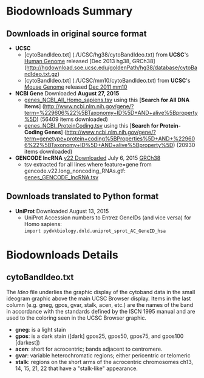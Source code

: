 # Biodownloads Summary

## Downloads in original source format
* **UCSC**
  * <a name="top"></a>[cytoBandIdeo.txt] (./UCSC/hg38/cytoBandIdeo.txt) from **UCSC**'s 
    [Human Genome](http://hgdownload.soe.ucsc.edu/goldenPath/hg38/database/) released 
    [Dec 2013 hg38, GRCh38] (http://hgdownload.soe.ucsc.edu/goldenPath/hg38/database/cytoBandIdeo.txt.gz)
  * <a name="top"></a>[cytoBandIdeo.txt] (./UCSC/mm10/cytoBandIdeo.txt) from **UCSC**'s 
    [Mouse Genome](http://hgdownload.soe.ucsc.edu/goldenPath/mm10/database/) released 
    [Dec 2011 mm10](http://hgdownload.soe.ucsc.edu/goldenPath/mm10/database/cytoBandIdeo.txt.gz)
* **NCBI Gene** Downloaded **August 27, 2015**
  * [genes_NCBI_All_Homo_sapiens.tsv](./NCBI/genes_NCBI_All_Homo_sapiens.tsv) using this
    [**Search for All DNA Items**]
    (http://www.ncbi.nlm.nih.gov/gene/?term=%229606%22%5BTaxonomy+ID%5D+AND+alive%5Bproperty%5D)
    (56409 items downloaded)
  * [genes_NCBI_ProteinCoding.tsv](./NCBI/genes_NCBI_ProteinCoding.tsv) using this
    [**Search for Protein-Coding Genes**]
    (http://www.ncbi.nlm.nih.gov/gene/?term=genetype+protein+coding%5BProperties%5D+AND+%229606%22%5BTaxonomy+ID%5D+AND+alive%5Bproperty%5D)
    (20930 items downloaded)
* **GENCODE lncRNA** [v22 Downloaded](ftp://ftp.sanger.ac.uk/pub/gencode/Gencode_human/release_22/) July 6, 2015 [GRCh38](http://www.gencodegenes.org/releases/)
  * tsv extracted for all lines where feature=gene from gencode.v22.long_noncoding_RNAs.gtf:
    [genes_GENCODE_lncRNA.tsv](./GENCODE/genes_GENCODE_lncRNA.tsv)

## Downloads translated to Python format
* **UniProt** Downloaded August 13, 2015
  * UniProt Accession numbers to Entrez GeneIDs (and vice versa) for Homo sapiens:    
  ```import pydvkbiology.dnld.uniprot_sprot_AC_GeneID_hsa```

# Biodownloads Details

## <a name="cytoBandIdeo"></a>cytoBandIdeo.txt

The *Ideo* file underlies the graphic display of the cytoband data in the small ideogram graphic above the main UCSC Browser display. Items in the last column (e.g. gneg, gpos, gvar, stalk, acen, etc.) are the names of the band in accordance with the standards defined by the ISCN 1995 manual and are used to the coloring seen in the UCSC Browser graphic.

* **gneg**: is a light stain
* **gpos**: is a dark stain ([dark] gpos25, gpos50, gpos75, and gpos100 [darkest])
* **acen**: short for acrocentric; bands adjacent to centromere.
* **gvar**: variable heterochromatic regions; either pericentric or telomeric
* **stalk**: regions on the short arms of the acrocentric chromosomes ch13, 14, 15, 21, 22 that have a "stalk-like" appearance.


